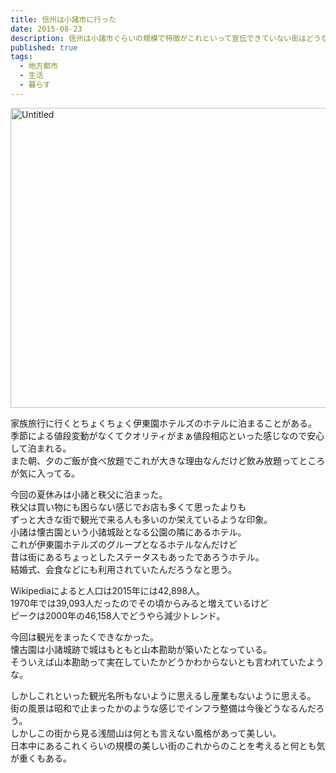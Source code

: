 ```yaml
---
title: 信州は小諸市に行った
date: 2015-08-23
description: 信州は小諸市ぐらいの規模で特徴がこれといって宣伝できていない街はどうなるんだろう
published: true
tags: 
  - 地方都市
  - 生活
  - 暮らす
---
```


<a data-flickr-embed="true"  href="https://www.flickr.com/photos/shigeki_takeguchi/20192792464/in/dateposted-public/" title="Untitled"><img src="https://farm1.staticflickr.com/666/20192792464_3a9ff687a4_z.jpg" width="640" height="480" alt="Untitled"></a><script async src="//embedr.flickr.com/assets/client-code.js" charset="utf-8"></script>

家族旅行に行くとちょくちょく伊東園ホテルズのホテルに泊まることがある。  
季節による値段変動がなくてクオリティがまぁ値段相応といった感じなので安心して泊まれる。  
また朝、夕のご飯が食べ放題でこれが大きな理由なんだけど飲み放題ってところが気に入ってる。  

今回の夏休みは小諸と秩父に泊まった。  
秩父は買い物にも困らない感じでお店も多くて思ったよりも  
ずっと大きな街で観光で来る人も多いのか栄えているような印象。  
小諸は懐古園という小諸城趾となる公園の隣にあるホテル。  
これが伊東園ホテルズのグループとなるホテルなんだけど  
昔は街にあるちょっとしたステータスもあったであろうホテル。  
結婚式、会食などにも利用されていたんだろうなと思う。  

Wikipediaによると人口は2015年には42,898人。  
1970年では39,093人だったのでその頃からみると増えているけど  
ピークは2000年の46,158人でどうやら減少トレンド。  

今回は観光をまったくできなかった。  
懐古園は小諸城跡で城はもともと山本勘助が築いたとなっている。  
そういえば山本勘助って実在していたかどうかわからないとも言われていたような。  

しかしこれといった観光名所もないように思えるし産業もないように思える。  
街の風景は昭和で止まったかのような感じでインフラ整備は今後どうなるんだろう。  
しかしこの街から見る浅間山は何とも言えない風格があって美しい。  
日本中にあるこれくらいの規模の美しい街のこれからのことを考えると何とも気が重くもある。
